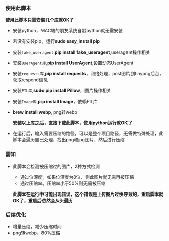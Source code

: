 ### 使用此脚本

**使用此脚本只需安装几个库就OK了**

* 安装python，MAC端的朋友系统自带python就无需安装
* 若没有安装pip，运行**sudo easy_install pip**
* 安装<code>fake_useragent</code>,**pip install fake_useragent**,useragent操作相关
* 安装<code>UserAgent库</code>,**pip install UserAgent**,设置动态UserAgent
* 安装<code>requests库</code>,**pip install requests**，网络处理，post图片到tinypng后台，获取respond信息
* 安装<code>PIL库</code>,**sudo pip install Pillow**，图片操作相关
* 安装<code>Image库</code>,**pip install Image**，依赖PIL库
* **brew install webp**, png转webp

   **安装以上库之后，直接下载此脚本，使用python运行就OK了**

* 在运行后，输入需要压缩的路径，可以是整个项目路径，无需做特殊处理，此脚本会遍历自己处理，找出png和jpg图片，然后进行压缩


### 需知
* 此脚本会检测被压缩过的图片，2种方式检测
  * 通过位深度，如果位深度为8位，则此图片就无需再被压缩
  * 通过压缩率，压缩率小于50%则无需被压缩

  **此脚本在运行中可能出现错误，这个错误是上传图片过快导致的，重启脚本就OK了，重启后依然会从头遍历**

### 后续优化
* 增量压缩，减少压缩时间
* png转webp，80%压缩
